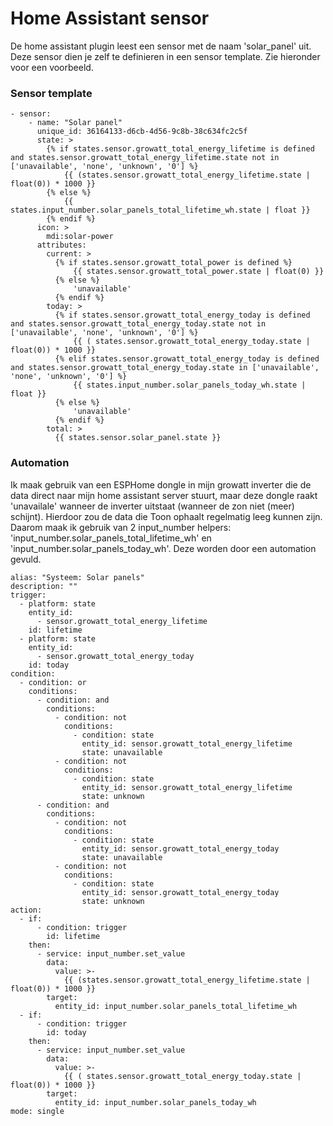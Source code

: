 # Home Assistant sensor

De home assistant plugin leest een sensor met de naam 'solar_panel' uit. Deze sensor dien je zelf te definieren in een sensor template. Zie hieronder voor een voorbeeld. 

### Sensor template
    - sensor:
        - name: "Solar panel"
          unique_id: 36164133-d6cb-4d56-9c8b-38c634fc2c5f
          state: >
            {% if states.sensor.growatt_total_energy_lifetime is defined and states.sensor.growatt_total_energy_lifetime.state not in ['unavailable', 'none', 'unknown', '0'] %}
                {{ (states.sensor.growatt_total_energy_lifetime.state | float(0)) * 1000 }}
            {% else %}
                {{ states.input_number.solar_panels_total_lifetime_wh.state | float }}
            {% endif %}
          icon: >
            mdi:solar-power
          attributes:
            current: >
              {% if states.sensor.growatt_total_power is defined %}
                  {{ states.sensor.growatt_total_power.state | float(0) }}
              {% else %}
                  'unavailable'
              {% endif %}
            today: >
              {% if states.sensor.growatt_total_energy_today is defined and states.sensor.growatt_total_energy_today.state not in ['unavailable', 'none', 'unknown', '0'] %}
                  {{ ( states.sensor.growatt_total_energy_today.state | float(0)) * 1000 }}
              {% elif states.sensor.growatt_total_energy_today is defined and states.sensor.growatt_total_energy_today.state in ['unavailable', 'none', 'unknown', '0'] %}
                  {{ states.input_number.solar_panels_today_wh.state | float }}
              {% else %}
                  'unavailable'
              {% endif %}
            total: >
              {{ states.sensor.solar_panel.state }}


### Automation
Ik maak gebruik van een ESPHome dongle in mijn growatt inverter die de data direct naar mijn home assistant server stuurt, maar deze dongle raakt 'unavailale' wanneer de inverter uitstaat (wanneer de zon niet (meer) schijnt). Hierdoor zou de data die Toon ophaalt regelmatig leeg kunnen zijn. Daarom maak ik gebruik van 2 input_number helpers: 'input_number.solar_panels_total_lifetime_wh' en 'input_number.solar_panels_today_wh'. Deze worden door een automation gevuld.

    alias: "Systeem: Solar panels"
    description: ""
    trigger:
      - platform: state
        entity_id:
          - sensor.growatt_total_energy_lifetime
        id: lifetime
      - platform: state
        entity_id:
          - sensor.growatt_total_energy_today
        id: today
    condition:
      - condition: or
        conditions:
          - condition: and
            conditions:
              - condition: not
                conditions:
                  - condition: state
                    entity_id: sensor.growatt_total_energy_lifetime
                    state: unavailable
              - condition: not
                conditions:
                  - condition: state
                    entity_id: sensor.growatt_total_energy_lifetime
                    state: unknown
          - condition: and
            conditions:
              - condition: not
                conditions:
                  - condition: state
                    entity_id: sensor.growatt_total_energy_today
                    state: unavailable
              - condition: not
                conditions:
                  - condition: state
                    entity_id: sensor.growatt_total_energy_today
                    state: unknown
    action:
      - if:
          - condition: trigger
            id: lifetime
        then:
          - service: input_number.set_value
            data:
              value: >-
                {{ (states.sensor.growatt_total_energy_lifetime.state | float(0)) * 1000 }}
            target:
              entity_id: input_number.solar_panels_total_lifetime_wh
      - if:
          - condition: trigger
            id: today
        then:
          - service: input_number.set_value
            data:
              value: >-
                {{ ( states.sensor.growatt_total_energy_today.state | float(0)) * 1000 }}
            target:
              entity_id: input_number.solar_panels_today_wh
    mode: single


